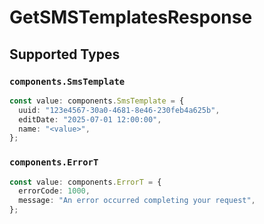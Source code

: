 # GetSMSTemplatesResponse


## Supported Types

### `components.SmsTemplate`

```typescript
const value: components.SmsTemplate = {
  uuid: "123e4567-30a0-4681-8e46-230feb4a625b",
  editDate: "2025-07-01 12:00:00",
  name: "<value>",
};
```

### `components.ErrorT`

```typescript
const value: components.ErrorT = {
  errorCode: 1000,
  message: "An error occurred completing your request",
};
```


